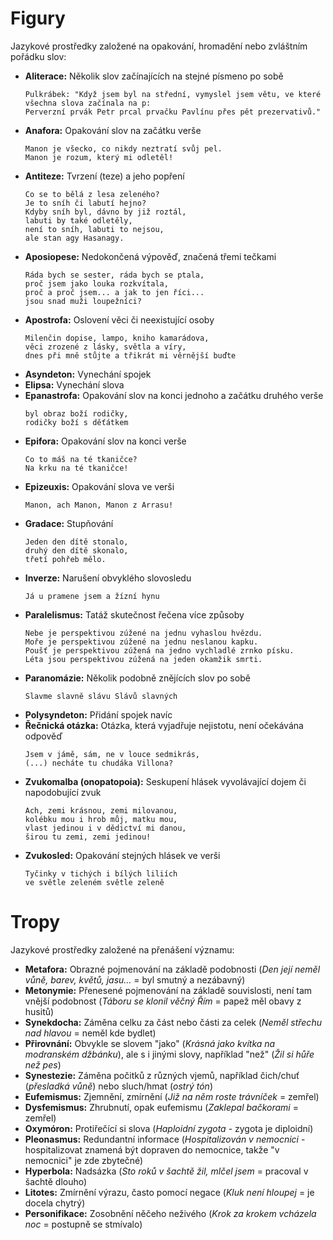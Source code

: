 # Figury
Jazykové prostředky založené na opakování, hromadění nebo zvláštním pořádku slov:
- **Aliterace:** Několik slov začínajících na stejné písmeno po sobě
  ```
  Pulkrábek: "Když jsem byl na střední, vymyslel jsem větu, ve které všechna slova začínala na p:
  Perverzní prvák Petr prcal prvačku Pavlínu přes pět prezervativů."
  ```
- **Anafora:** Opakování slov na začátku verše
  ```
  Manon je všecko, co nikdy neztratí svůj pel.
  Manon je rozum, který mi odletěl!
  ```
- **Antiteze:** Tvrzení (teze) a jeho popření
  ```
  Co se to bělá z lesa zeleného?
  Je to sníh či labutí hejno?
  Kdyby sníh byl, dávno by již roztál,
  labuti by také odletěly,
  není to sníh, labuti to nejsou,
  ale stan agy Hasanagy.
  ```
- **Aposiopese:** Nedokončená výpověď, značená třemi tečkami
  ```
  Ráda bych se sester, ráda bych se ptala,
  proč jsem jako louka rozkvítala,
  proč a proč jsem... a jak to jen říci...
  jsou snad muži loupežníci?
  ```
- **Apostrofa:** Oslovení věci či neexistující osoby
  ```
  Milenčin dopise, lampo, kniho kamarádova,
  věci zrozené z lásky, světla a víry,
  dnes při mně stůjte a třikrát mi věrnější buďte
  ```
- **Asyndeton:** Vynechání spojek
- **Elipsa:** Vynechání slova
- **Epanastrofa:** Opakování slov na konci jednoho a začátku druhého verše
  ```
  byl obraz boží rodičky,
  rodičky boží s děťátkem
  ```
- **Epifora:** Opakování slov na konci verše
  ```
  Co to máš na té tkaničce?
  Na krku na té tkaničce!
  ```
- **Epizeuxis:** Opakování slova ve verši
  ```
  Manon, ach Manon, Manon z Arrasu!
  ```
- **Gradace:** Stupňování
  ```
  Jeden den dítě stonalo,
  druhý den dítě skonalo,
  třetí pohřeb mělo.
  ```
- **Inverze:** Narušení obvyklého slovosledu
  ```
  Já u pramene jsem a žízní hynu
  ```
- **Paralelismus:** Tatáž skutečnost řečena více způsoby
  ```
  Nebe je perspektivou zúžené na jednu vyhaslou hvězdu.
  Moře je perspektivou zúžené na jednu neslanou kapku.
  Poušť je perspektivou zúžená na jedno vychladlé zrnko písku.
  Léta jsou perspektivou zúžená na jeden okamžik smrti.
  ```
- **Paranomázie:** Několik podobně znějících slov po sobě
  ```
  Slavme slavně slávu Slávů slavných
  ```
- **Polysyndeton:** Přidání spojek navíc
- **Řečnická otázka:** Otázka, která vyjadřuje nejistotu, není očekávána odpověď
  ```
  Jsem v jámě, sám, ne v louce sedmikrás,
  (...) necháte tu chudáka Villona?
  ```
- **Zvukomalba (onopatopoia):** Seskupení hlásek vyvolávající dojem či napodobující zvuk
  ```
  Ach, zemi krásnou, zemi milovanou,
  kolébku mou i hrob můj, matku mou,
  vlast jedinou i v dědictví mi danou,
  širou tu zemi, zemi jedinou!
  ```
- **Zvukosled:** Opakování stejných hlásek ve verši
  ```
  Tyčinky v tichých i bílých liliích
  ve světle zeleném světle zeleně 
  ```

# Tropy
Jazykové prostředky založené na přenášení významu:
- **Metafora:** Obrazné pojmenování na základě podobnosti (*Den její neměl vůně, barev, květů, jasu...* = byl smutný a nezábavný)
- **Metonymie:** Přenesené pojmenování na základě souvislosti, není tam vnější podobnost (*Táboru se klonil věčný Řím* = papež měl obavy z husitů)
- **Synekdocha:** Záměna celku za část nebo části za celek (*Neměl střechu nad hlavou* = neměl kde bydlet)
- **Přirovnání:** Obvykle se slovem "jako" (*Krásná jako kvítka na modranském džbánku*), ale s i jinými slovy, například "než" (*Žil si hůře než pes*)
- **Synestezie:** Záměna počitků z různých vjemů, například čich/chuť (*přesladká vůně*) nebo sluch/hmat (*ostrý tón*) 
- **Eufemismus:** Zjemnění, zmírnění (*Již na něm roste trávníček* = zemřel)
- **Dysfemismus:** Zhrubnutí, opak eufemismu (*Zaklepal bačkorami* = zemřel)
- **Oxymóron:** Protiřečící si slova (*Haploidní zygota* - zygota je diploidní)
- **Pleonasmus:** Redundantní informace (*Hospitalizován v nemocnici* - hospitalizovat znamená být dopraven do nemocnice, takže "v nemocnici" je zde zbytečné)
- **Hyperbola:** Nadsázka (*Sto roků v šachtě žil, mlčel jsem* = pracoval v šachtě dlouho)
- **Litotes:** Zmírnění výrazu, často pomocí negace (*Kluk není hloupej* = je docela chytrý)
- **Personifikace:** Zosobnění něčeho neživého (*Krok za krokem vcházela noc* = postupně se stmívalo)
